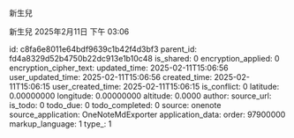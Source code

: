 新生兒

新生兒
2025年2月11日
下午 03:06


id: c8fa6e8011e64bdf9639c1b42f4d3bf3
parent_id: fd4a8329d52b4750b22dc913e1b10c48
is_shared: 0
encryption_applied: 0
encryption_cipher_text: 
updated_time: 2025-02-11T15:06:56
user_updated_time: 2025-02-11T15:06:56
created_time: 2025-02-11T15:06:15
user_created_time: 2025-02-11T15:06:15
is_conflict: 0
latitude: 0.00000000
longitude: 0.00000000
altitude: 0.0000
author: 
source_url: 
is_todo: 0
todo_due: 0
todo_completed: 0
source: onenote
source_application: OneNoteMdExporter
application_data: 
order: 97900000
markup_language: 1
type_: 1